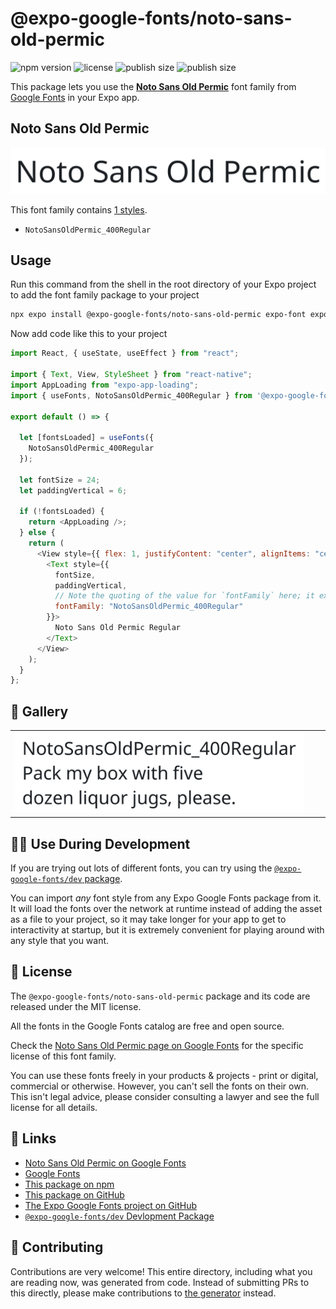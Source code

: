 # @expo-google-fonts/noto-sans-old-permic

![npm version](https://flat.badgen.net/npm/v/@expo-google-fonts/noto-sans-old-permic)
![license](https://flat.badgen.net/github/license/expo/google-fonts)
![publish size](https://flat.badgen.net/packagephobia/install/@expo-google-fonts/noto-sans-old-permic)
![publish size](https://flat.badgen.net/packagephobia/publish/@expo-google-fonts/noto-sans-old-permic)

This package lets you use the [**Noto Sans Old Permic**](https://fonts.google.com/specimen/Noto+Sans+Old+Permic) font family from [Google Fonts](https://fonts.google.com/) in your Expo app.

## Noto Sans Old Permic

![Noto Sans Old Permic](./font-family.png)

This font family contains [1 styles](#-gallery).

- `NotoSansOldPermic_400Regular`

## Usage

Run this command from the shell in the root directory of your Expo project to add the font family package to your project

```sh
npx expo install @expo-google-fonts/noto-sans-old-permic expo-font expo-app-loading
```

Now add code like this to your project

```js
import React, { useState, useEffect } from "react";

import { Text, View, StyleSheet } from "react-native";
import AppLoading from "expo-app-loading";
import { useFonts, NotoSansOldPermic_400Regular } from '@expo-google-fonts/noto-sans-old-permic';

export default () => {

  let [fontsLoaded] = useFonts({
    NotoSansOldPermic_400Regular
  });

  let fontSize = 24;
  let paddingVertical = 6;

  if (!fontsLoaded) {
    return <AppLoading />;
  } else {
    return (
      <View style={{ flex: 1, justifyContent: "center", alignItems: "center" }}>
        <Text style={{
          fontSize,
          paddingVertical,
          // Note the quoting of the value for `fontFamily` here; it expects a string!
          fontFamily: "NotoSansOldPermic_400Regular"
        }}>
          Noto Sans Old Permic Regular
        </Text>
      </View>
    );
  }
};
```

## 🔡 Gallery


||||
|-|-|-|
|![NotoSansOldPermic_400Regular](./NotoSansOldPermic_400Regular.ttf.png)||||


## 👩‍💻 Use During Development

If you are trying out lots of different fonts, you can try using the [`@expo-google-fonts/dev` package](https://github.com/expo/google-fonts/tree/master/font-packages/dev#readme).

You can import _any_ font style from any Expo Google Fonts package from it. It will load the fonts over the network at runtime instead of adding the asset as a file to your project, so it may take longer for your app to get to interactivity at startup, but it is extremely convenient for playing around with any style that you want.


## 📖 License

The `@expo-google-fonts/noto-sans-old-permic` package and its code are released under the MIT license.

All the fonts in the Google Fonts catalog are free and open source.

Check the [Noto Sans Old Permic page on Google Fonts](https://fonts.google.com/specimen/Noto+Sans+Old+Permic) for the specific license of this font family.

You can use these fonts freely in your products & projects - print or digital, commercial or otherwise. However, you can't sell the fonts on their own. This isn't legal advice, please consider consulting a lawyer and see the full license for all details.

## 🔗 Links

- [Noto Sans Old Permic on Google Fonts](https://fonts.google.com/specimen/Noto+Sans+Old+Permic)
- [Google Fonts](https://fonts.google.com/)
- [This package on npm](https://www.npmjs.com/package/@expo-google-fonts/noto-sans-old-permic)
- [This package on GitHub](https://github.com/expo/google-fonts/tree/master/font-packages/noto-sans-old-permic)
- [The Expo Google Fonts project on GitHub](https://github.com/expo/google-fonts)
- [`@expo-google-fonts/dev` Devlopment Package](https://github.com/expo/google-fonts/tree/master/font-packages/dev)

## 🤝 Contributing

Contributions are very welcome! This entire directory, including what you are reading now, was generated from code. Instead of submitting PRs to this directly, please make contributions to [the generator](https://github.com/expo/google-fonts/tree/master/packages/generator) instead.
